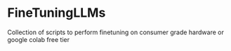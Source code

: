 # FineTuningLLMs
Collection of scripts to perform finetuning on consumer grade hardware or google colab free tier
